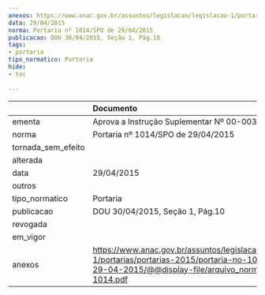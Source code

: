 ```yaml
---
anexos: https://www.anac.gov.br/assuntos/legislacao/legislacao-1/portarias/portarias-2015/portaria-no-1014-spo-de-29-04-2015/@@display-file/arquivo_norma/PA2015-1014.pdf
data: 29/04/2015
norma: Portaria nº 1014/SPO de 29/04/2015
publicacao: DOU 30/04/2015, Seção 1, Pág.10
tags:
- portaria
tipo_normatico: Portaria
hide: 
- toc 
 
---
```


|                    | Documento                                                                                                                                                         |
|:-------------------|:------------------------------------------------------------------------------------------------------------------------------------------------------------------|
| ementa             | Aprova a Instrução Suplementar Nº 00-003, Revisão A.                                                                                                              |
| norma              | Portaria nº 1014/SPO de 29/04/2015                                                                                                                                |
| tornada_sem_efeito |                                                                                                                                                                   |
| alterada           |                                                                                                                                                                   |
| data               | 29/04/2015                                                                                                                                                        |
| outros             |                                                                                                                                                                   |
| tipo_normatico     | Portaria                                                                                                                                                          |
| publicacao         | DOU 30/04/2015, Seção 1, Pág.10                                                                                                                                   |
| revogada           |                                                                                                                                                                   |
| em_vigor           |                                                                                                                                                                   |
| anexos             | https://www.anac.gov.br/assuntos/legislacao/legislacao-1/portarias/portarias-2015/portaria-no-1014-spo-de-29-04-2015/@@display-file/arquivo_norma/PA2015-1014.pdf |